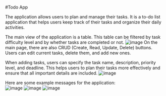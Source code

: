 #Todo App

The application allows users to plan and manage their tasks. It is a to-do list application that helps users keep track of their tasks and organize their daily activities.


The main view of the application is a table. This table can be filtered by task difficulty level and by whether tasks are completed or not. 
![image](https://github.com/user-attachments/assets/c19640f7-309c-484a-b39d-2ac7cecbb520)
On the main page, there are also CRUD (Create, Read, Update, Delete) buttons. Users can edit current tasks, delete them, and add new ones.

When adding tasks, users can specify the task name, description, priority level, and deadline. This helps users to plan their tasks more effectively and ensure that all important details are included.
![image](https://github.com/user-attachments/assets/add4adb1-f1ad-44d5-aa15-292a9e40b343)


Here are some example messages for the application:
\
![image](https://github.com/user-attachments/assets/bd3335c2-74a7-49dc-a4ec-3ec829d0f785)
![image](https://github.com/user-attachments/assets/cb00fc32-cb04-4507-b2fb-1c9883a9b39c)
![image](https://github.com/user-attachments/assets/ac5799f3-6222-42bb-bfcd-62d9d0094483)
